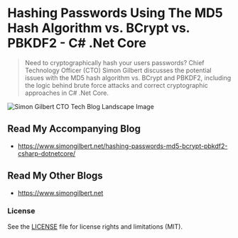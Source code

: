 ﻿# Hashing Passwords Using The MD5 Hash Algorithm vs. BCrypt vs. PBKDF2 - C# .Net Core
> Need to cryptographically hash your users passwords? Chief Technology Officer (CTO) Simon Gilbert discusses the potential issues with the MD5 hash algorithm vs. BCrypt and PBKDF2, including the logic behind brute force attacks and correct cryptographic approaches in C# .Net Core.

![Simon Gilbert CTO Tech Blog Landscape Image](https://www.simongilbert.net/content/images/2019/03/simon-gilbert-cto-tech-blog-post-ten.png)

## Read My Accompanying Blog
- https://www.simongilbert.net/hashing-passwords-md5-bcrypt-pbkdf2-csharp-dotnetcore/

## Read My Other Blogs
- https://www.simongilbert.net

### License
See the [LICENSE](LICENSE.md) file for license rights and limitations (MIT).
